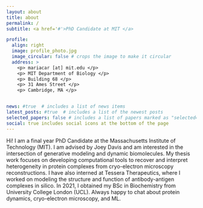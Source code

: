 ```yaml
---
layout: about
title: about
permalink: /
subtitle: <a href='#'>PhD Candidate at MIT </a>

profile:
  align: right
  image: profile_photo.jpg
  image_circular: false # crops the image to make it circular
  address: >
    <p> mariacar [at] mit.edu </p>
    <p> MIT Department of Biology </p>
    <p> Building 68 </p>
    <p> 31 Ames Street </p>
    <p> Cambridge, MA </p>


news: #true  # includes a list of news items
latest_posts: #true  # includes a list of the newest posts
selected_papers: false # includes a list of papers marked as "selected={true}"
social: true includes social icons at the bottom of the page
---
```


Hi! I am a final year PhD Candidate at the Massachusetts Institute of Technology (MIT). I am advised by Joey Davis and am interested in the intersection of generative modeling and dynamic biomolecules. My thesis work focuses on developing computational tools to recover and interpret heterogeneity in protein complexes from cryo-electron microscopy reconstructions. I have also interned at Tessera Therapeutics, where I worked on modeling the structure and function of antibody-antigen complexes in silico. In 2021, I obtained my BSc in Biochemistry from University College London (UCL). Always happy to chat about protein dynamics, cryo-electron microscopy, and ML.
